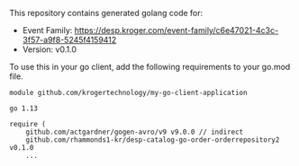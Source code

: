 This repository contains generated golang code for:
* Event Family: https://desp.kroger.com/event-family/c6e47021-4c3c-3f57-a9f8-5245f4159412
* Version: v0.1.0

To use this in your go client, add the following requirements to your go.mod file.

```
module github.com/krogertechnology/my-go-client-application

go 1.13

require (
	github.com/actgardner/gogen-avro/v9 v9.0.0 // indirect
	github.com/rhammonds1-kr/desp-catalog-go-order-orderrepository2 v0.1.0
	...
```